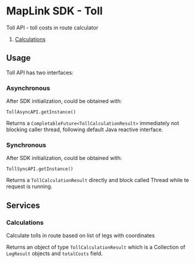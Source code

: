 # MapLink SDK - Toll

Toll API - toll costs in route calculator

1. [Calculations](#calculations)

## Usage

Toll API has two interfaces:

### Asynchronous

After SDK initialization, could be obtained with:

    TollAsyncAPI.getInstance()

Returns a `CompletableFuture<TollCalculationResult>` immediately not blocking caller thread, following default Java reactive
interface.

### Synchronous

After SDK initialization, could be obtained with:

    TollSyncAPI.getInstance()

Returns a `TollCalculationResult` directly and block called Thread while te request is running.

## Services

### Calculations

Calculate tolls in route based on list of legs with coordinates

Returns an object of type `TollCalculationResult` which is a Collection of `LegResult` objects and `totalCosts` field.
